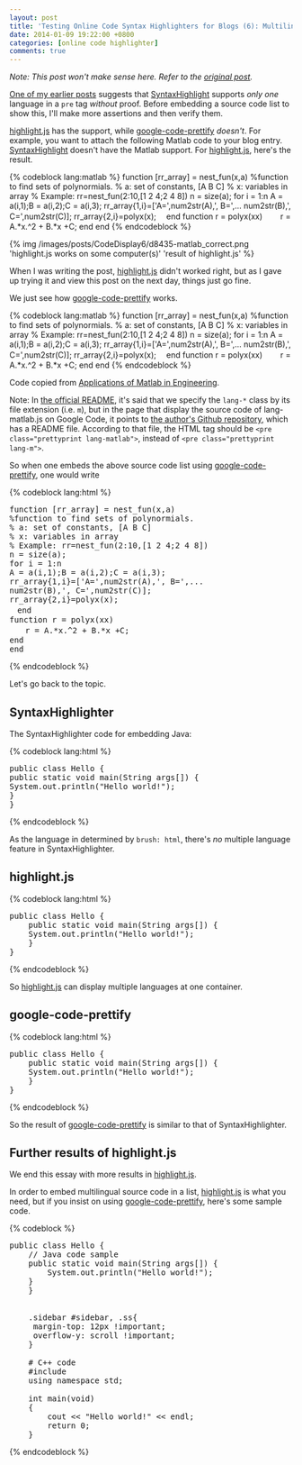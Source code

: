 ```yaml
---
layout: post
title: 'Testing Online Code Syntax Highlighters for Blogs (6): Multilingual Source Code Display in Web Pages'
date: 2014-01-09 19:22:00 +0800
categories: [online code highlighter]
comments: true
---
```


*Note: This post won't make sense here.  Refer to the
[original post][orig_post].*

<!-- more -->

[One of my earlier posts][pp] suggests that [SyntaxHighlight] supports
*only one* language in a `pre` tag *without* proof.  Before embedding
a source code list to show this, I'll make more assertions and then
verify them.

[highlight.js] has the support, while [google-code-prettify]
*doesn't*.  For example, you want to attach the following Matlab code
to your blog entry.  [SyntaxHighlight] doesn't have the Matlab
support.  For [highlight.js], here's the result.

{% codeblock lang:matlab %}
function [rr_array] = nest_fun(x,a)
%function to find sets of polynormials.
% a: set of constants, [A B C]
% x: variables in array
% Example: rr=nest_fun(2:10,[1 2 4;2 4 8])
n = size(a);
  for i = 1:n
  A = a(i,1);B = a(i,2);C = a(i,3);
  rr_array{1,i}=['A=',num2str(A),', B=',...
      num2str(B),', C=',num2str(C)];
  rr_array{2,i}=polyx(x);
　end
  function r = polyx(xx)
  　　r = A.*x.^2 + B.*x +C;
  end
end
{% endcodeblock %}

{% img /images/posts/CodeDisplay6/d8435-matlab_correct.png 'highlight.js works on some computer(s)' 'result of highlight.js' %}

When I was writing the post, [highlight.js] didn't worked right, but
as I gave up trying it and view this post on the next day, things just
go fine.

We just see how [google-code-prettify] works.

{% codeblock lang:matlab %}
function [rr_array] = nest_fun(x,a)
%function to find sets of polynormials.
% a: set of constants, [A B C]
% x: variables in array
% Example: rr=nest_fun(2:10,[1 2 4;2 4 8])
n = size(a);
  for i = 1:n
  A = a(i,1);B = a(i,2);C = a(i,3);
  rr_array{1,i}=['A=',num2str(A),', B=',...
      num2str(B),', C=',num2str(C)];
  rr_array{2,i}=polyx(x);
　end
  function r = polyx(xx)
  　　r = A.*x.^2 + B.*x +C;
  end
end
{% endcodeblock %}

Code copied from [Applications of Matlab in Engineering][matlab_samp].

Note: In [the official README][prettify_doc], it's said that we
specify the `lang-*` class by its file extension (i.e. `m`), but in
the page that display the source code of lang-matlab.js on Google
Code, it points to [the author's Github repository][prettify_repo],
which has a README file.  According to that file, the HTML tag should
be `<pre class="prettyprint lang-matlab">`, instead of `<pre
class="prettyprint lang-m">`.

So when one embeds the above source code list using
[google-code-prettify], one would write

{% codeblock lang:html %}
<pre class="prettyprint lang-matlab">function [rr_array] = nest_fun(x,a)
%function to find sets of polynormials.
% a: set of constants, [A B C]
% x: variables in array
% Example: rr=nest_fun(2:10,[1 2 4;2 4 8])
n = size(a);
for i = 1:n
A = a(i,1);B = a(i,2);C = a(i,3);
rr_array{1,i}=['A=',num2str(A),', B=',...
num2str(B),', C=',num2str(C)];
rr_array{2,i}=polyx(x);
　end
function r = polyx(xx)
　　r = A.*x.^2 + B.*x +C;
end
end
</pre>
{% endcodeblock %}

Let's go back to the topic.

SyntaxHighlighter
---

The SyntaxHighlighter code for embedding Java:

{% codeblock lang:html %}
<pre class="brush: java">public class Hello {
public static void main(String args[]) {
System.out.println("Hello world!");
}
}</pre>
{% endcodeblock %}

As the language in determined by `brush: html`, there's *no* multiple
language feature in SyntaxHighlighter.

highlight.js
---

{% codeblock lang:html %}
<pre class="brush: java">public class Hello {
    public static void main(String args[]) {
	System.out.println("Hello world!");
    }
}</pre>
{% endcodeblock %}

So [highlight.js] can display multiple languages at one container.

google-code-prettify
---

{% codeblock lang:html %}
<pre class="brush: java">public class Hello {
    public static void main(String args[]) {
	System.out.println("Hello world!");
    }
}</pre>
{% endcodeblock %}

So the result of [google-code-prettify] is similar to that of
SyntaxHighlighter.

Further results of highlight.js
---

We end this essay with more results in [highlight.js].

In order to embed multilingual source code in a list, [highlight.js]
is what you need, but if you insist on using [google-code-prettify],
here's some sample code.

{% codeblock %}
<pre class="prettyprint">public class Hello {
    // Java code sample
	public static void main(String args[]) {
	    System.out.println("Hello world!");
	}
    }

    <!-- CSS code-->
    .sidebar #sidebar, .ss{
     margin-top: 12px !important;
     overflow-y: scroll !important;
    }

    # C++ code
    #include 
    using namespace std;

    int main(void)
    {
        cout << &quot;Hello world!&quot; << endl;
        return 0;
    }
</pre>
{% endcodeblock %}

[orig_post]: http://blogue-un.blogspot.hk/2014/01/testing-online-code-syntax-highlighters_8.html
[pp]: http://blogue-un.blogspot.hk/2014/01/testing-code-syntax-highlighters-for.html
[SyntaxHighlight]: http://alexgorbatchev.com/SyntaxHighlighter
[highlight.js]: http://highlightjs.org/
[google-code-prettify]: http://code.google.com/p/google-code-prettify/
[matlab_samp]: http://bime-matlab.blogspot.hk/2006/10/66.html
[prettify_doc]: http://google-code-prettify.googlecode.com/svn/trunk/README.html
[prettify_repo]: https://github.com/amroamroamro/prettify-matlab
